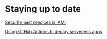# Staying up to date

[Security best precices in IAM:](https://docs.aws.amazon.com/IAM/latest/UserGuide/best-practices.html#create-iam-users)

[Using GitHub Actions to deploy serverless apps](https://aws.amazon.com/blogs/compute/using-github-actions-to-deploy-serverless-applications/)
